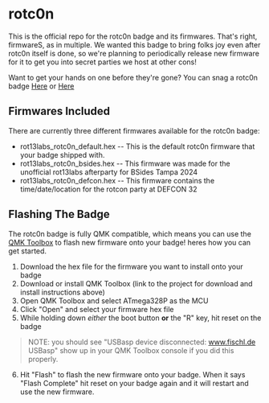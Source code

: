 # rotc0n

This is the official repo for the rotc0n badge and its firmwares. That's right, firmwareS, as in multiple. We 
wanted this badge to bring folks joy even after rotc0n itself is done, so we're planning to periodically release 
new firmware for it to get you into secret parties we host at other cons!

Want to get your hands on one before they're gone? You can snag a rotc0n badge [Here](https://www.youtube.com/watch?v=dQw4w9WgXcQ) or [Here](https://goimagine.com/rotcon-0-badge/)

## Firmwares Included

There are currently three different firmwares available for the rotc0n badge:

- rot13labs_rotc0n_default.hex -- This is the default rotc0n firmware that your badge shipped with.
- rot13labs_rotc0n_bsides.hex -- This firmware was made for the unofficial rot13labs afterparty for BSides Tampa 2024
- rot13labs_rotc0n_defcon.hex -- This firmware contains the time/date/location for the rotcon party at DEFCON 32

## Flashing The Badge

The rotc0n badge is fully QMK compatible, which means you can use the [QMK 
Toolbox](https://github.com/qmk/qmk_toolbox) to flash new firmware onto your badge! heres how you can get 
started.

1. Download the hex file for the firmware you want to install onto your badge
2. Download or install QMK Toolbox (link to the project for download and install instructions above)
3. Open QMK Toolbox and select ATmega328P as the MCU
4. Click "Open" and select your firmware hex file
5. While holding down *either* the boot button **or** the "R" key, hit reset on the badge
> NOTE: you should see "USBasp device disconnected: www.fischl.de USBasp" show up in your QMK Toolbox console if 
you did this properly.
6. Hit "Flash" to flash the new firmware onto your badge. When it says "Flash Complete" hit reset on your badge 
again and it will restart and use the new firmware. 
